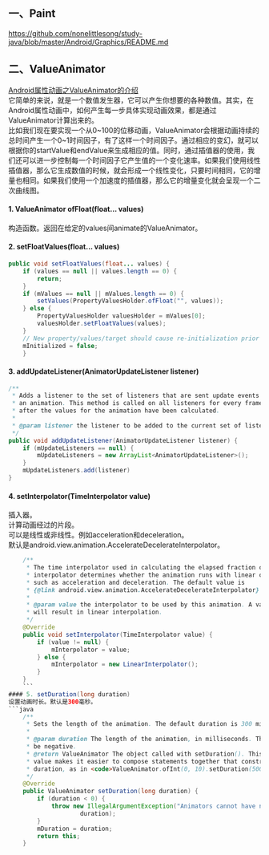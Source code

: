 
## 一、Paint
https://github.com/nonelittlesong/study-java/blob/master/Android/Graphics/README.md  

## 二、ValueAnimator
[Android属性动画之ValueAnimator的介绍](https://www.cnblogs.com/huolongluo/p/6792362.html)  
它简单的来说，就是一个数值发生器，它可以产生你想要的各种数值。其实，在Android属性动画中，如何产生每一步具体实现动画效果，都是通过ValueAnimator计算出来的。  
比如我们现在要实现一个从0\~100的位移动画，ValueAnimator会根据动画持续的总时间产生一个0\~1时间因子，有了这样一个时间因子。通过相应的变幻，就可以根据你的startValue和endValue来生成相应的值。同时，通过插值器的使用，我们还可以进一步控制每一个时间因子它产生值的一个变化速率。如果我们使用线性插值器，那么它生成数值的时候，就会形成一个线性变化，只要时间相同，它的增量也相同。如果我们使用一个加速度的插值器，那么它的增量变化就会呈现一个二次曲线图。  
#### 1. ValueAnimator ofFloat(float... values)
构造函数。返回在给定的values间animate的ValueAnimator。
#### 2. setFloatValues(float... values)
```java
public void setFloatValues(float... values) {
    if (values == null || values.length == 0) {
        return;
    }
    if (mValues == null || mValues.length == 0) {
        setValues(PropertyValuesHolder.ofFloat("", values));
    } else {
        PropertyValuesHolder valuesHolder = mValues[0];
        valuesHolder.setFloatValues(values);
    }
    // New property/values/target should cause re-initialization prior to starting
    mInitialized = false;
    }
```
#### 3. addUpdateListener(AnimatorUpdateListener listener)
```java
/**
 * Adds a listener to the set of listeners that are sent update events through the life of
 * an animation. This method is called on all listeners for every frame of the animation, 
 * after the values for the animation have been calculated.
 *  
 * @param listener the listener to be added to the current set of listeners for this animation.
 */
public void addUpdateListener(AnimatorUpdateListener listener) {
    if (mUpdateListeners == null) {
        mUpdateListeners = new ArrayList<AnimatorUpdateListener>();
    }
    mUpdateListeners.add(listener)   
}
```
#### 4. setInterpolator(TimeInterpolator value)
插入器。  
计算动画经过的片段。  
可以是线性或非线性。例如acceleration和deceleration。  
默认是android.view.animation.AccelerateDecelerateInterpolator。  
```java
    /**
     * The time interpolator used in calculating the elapsed fraction of this animation. The
     * interpolator determines whether the animation runs with linear or non-linear motion,
     * such as acceleration and deceleration. The default value is
     * {@link android.view.animation.AccelerateDecelerateInterpolator}
     *
     * @param value the interpolator to be used by this animation. A value of <code>null</code>
     * will result in linear interpolation.
     */
    @Override
    public void setInterpolator(TimeInterpolator value) {
        if (value != null) {
            mInterpolator = value;
        } else {
            mInterpolator = new LinearInterpolator();
        }
    }
    ```
#### 5. setDuration(long duration)
设置动画时长。默认是300毫秒。
```java
    /**
     * Sets the length of the animation. The default duration is 300 milliseconds.
     *
     * @param duration The length of the animation, in milliseconds. This value cannot
     * be negative.
     * @return ValueAnimator The object called with setDuration(). This return
     * value makes it easier to compose statements together that construct and then set the
     * duration, as in <code>ValueAnimator.ofInt(0, 10).setDuration(500).start()</code>.
     */
    @Override
    public ValueAnimator setDuration(long duration) {
        if (duration < 0) {
            throw new IllegalArgumentException("Animators cannot have negative duration: " +
                    duration);
        }
        mDuration = duration;
        return this;
    }
```
